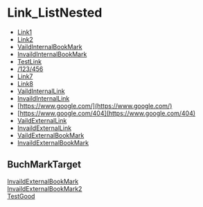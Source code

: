 # Link_ListNested

* [Link1](#BookMarkTarget) 
* [Link2](https://www.google.com#sbtc)
* [VaildInternalBookMark][VaildInternalBookMark]
* [InvaildInternalBookMark][InvaildInternalBookMark]
* [TestLink](Link_ListNested.md)
* [/123/456](/123/456)
* [Link7](https://www.google.com#sbtc)
* [Link8](https://www.google.com#UnavaliableBookMark)
* [VaildInternalLink][VaildInternalLink]
* [InvaildInternalLink][InvaildInternalLink]
* [https://www.google.com/](https://www.google.com/)
* [https://www.google.com/404](https://www.google.com/404)
* [VaildExternalLink][VaildExternalLink]
* [InvaildExternalLink][InvaildExternalLink]
* [VaildExternalBookMark][VaildExternalBookMark]
* [InvaildExternalBookMark][InvaildExternalBookMark]

## BuchMarkTarget

[VaildInternalLink]: TestLink.md 
[InvaildInternalLink]: /123/456  
[VaildExternalLink]: https://www.google.com/  
[InvaildExternalLink]: https://www.google.com/404
[VaildInternalBookMark]: #BookMarkTarget
[InvaildInternalBookMark]: #UnavaliableBookMark 

[VaildExternalBookMark]: https://www.google.com#sbtc  
[InvaildExternalBookMark]: https://www.google.com#UnavaliableBookMark  

[InvaildExternalBookMark](https://docs.microsoft.com/en-us/abc#UnavaliableBookMark)  <br />
[InvaildExternalBookMark2](https://docs.microsoft.com/en-us/abc#UnavaliableBookMark)  <br />
[TestGood](https://review.docs.microsoft.com/en-us/bot-framework/bot-design-principles#designing-a-bot) <br />
